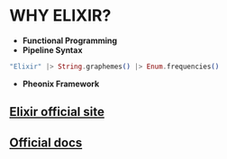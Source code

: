 # WHY ELIXIR?

- **Functional Programming**
- **Pipeline Syntax**

```elixir
"Elixir" |> String.graphemes() |> Enum.frequencies()
```

- **Pheonix Framework**

## [Elixir official site](https://elixir-lang.org/)

## [Official docs](https://hexdocs.pm/learning)
